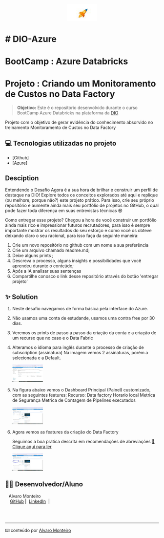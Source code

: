 <p align="center">
    <img width="100" src="iniciorapido.JPG">
</p>
<p align="left"><h1> # DIO-Azure  </h1></p>
<p align="center"><h1>BootCamp : Azure Databricks </h1></p>


# Projeto : Criando um Monitoramento de Custos no Data Factory


 > **Objetivo:** Este é o repositório desenvolvido durante o curso BootCamp Azure Databricks na plataforma da [DIO](https://dio.me)

Projeto com o objetivo de gerar evidência do conhecimento absorvido no treinamento Monitoramento de Custos no Data Factory


## 💻 Tecnologias utilizadas no projeto

- [Github] 
- [Azure]

##    Desciption

Entendendo o Desafio
Agora é a sua hora de brilhar e construir um perfil de destaque na DIO! Explore todos os conceitos explorados até aqui e replique (ou melhore, porque não?) este projeto prático. Para isso, crie seu próprio repositório e aumente ainda mais seu portfólio de projetos no GitHub, o qual pode fazer toda diferença em suas entrevistas técnicas 😎

Como entregar esse projeto?
Chegou a hora de você construir um portfólio ainda mais rico e impressionar futuros recrutadores, para isso é sempre importante mostrar os resultados do seu esforço
e como você os obteve deixando claro o seu racional, para isso faça da seguinte maneira:

1. Crie um novo repositório no github com um nome a sua preferência
2. Crie um arquivo chamado readme.md;
3.    Deixe alguns prints ;
4.    Descreva o processo, alguns insights e possibilidades que você aprendeu durante o conteúdo;
5.    Após a IA analisar suas sentenças
6. Compartilhe conosco o link desse repositório através do botão 'entregar projeto'

 
## ✨ Solution

  1) Neste desafio navegamos de forma básica pela interface do Azure.
  2) Não usamos uma conta de estudande, usamos uma contra free por 30 dias.
  3) Veremos os prints de passo a passo da criação da conta e a criação de um recurso que no caso e o Data Fabric
  4) Alteramos o idioma para inglês durante o processo de criação de subscription (assinatura)
     Na imagem vemos 2 assinaturas, porém a selecionada e a Default.
     <p align="left">
       <img width="100" src="asset/1_Assinatura_azure.jpg">
     </p>
  5) Na figura abaixo vemos o Dashboard Principal (Painel) customizado, com as seguintes features:
     Recurso: Data factory
              Horario local
              Metrica de Segurança
              Metrica de Contagem de Pipelines executados
      <p align="left">
       <img width="100" src="asset/2_DashboardPrincipal.jpg">
      </p>
  6) Agora vemos as features da criação do Data Factory
 
     Seguimos a boa pratica descrita em recomendações de abreviações
     <a href="https://learn.microsoft.com/pt-br/azure/cloud-adoption-framework/ready/azure-best-practices/resource-abbreviations" title="Recomendações de Abreviações"> 📕Clique aqui para ler</a>
      <p align="left">
       <img width="100" src="asset/3_DashboardPrincipal_ADF.jpg">
      </p>
    
     
## 👨‍💻 Desenvolvedor/Aluno

<p>
    <p>&nbsp&nbsp&nbspAlvaro Monteiro<br>
    &nbsp&nbsp&nbsp
    <a href="https://github.com/Alvaro-MSJR">
    GitHub</a>&nbsp;|&nbsp;
    <a href="www.linkedin.com/in/alvaro-monteiro-silva">LinkedIn</a>
&nbsp;|&nbsp;</p>
</p>
<br/><br/>
<p>

---
⌨️ conteúdo por [Alvaro Monteiro](https://github.com/Alvaro-MSJR)
